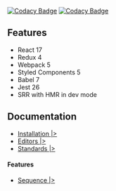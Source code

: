 [![Codacy Badge](https://api.codacy.com/project/badge/Coverage/0d6905329e874f4bbb922aa57f4725ad)](https://www.codacy.com/app/makeorg/front-accessible?utm_source=gitlab.com&utm_medium=referral&utm_content=makeorg/platform/front-accessible&utm_campaign=Badge_Coverage)
[![Codacy Badge](https://api.codacy.com/project/badge/Grade/0d6905329e874f4bbb922aa57f4725ad)](https://www.codacy.com/app/makeorg/front-accessible?utm_source=gitlab.com&amp;utm_medium=referral&amp;utm_content=makeorg/platform/front-accessible&amp;utm_campaign=Badge_Grade)

## Features
*   React 17
*   Redux 4
*   Webpack 5
*   Styled Components 5
*   Babel 7
*   Jest 26
*   SRR with HMR in dev mode

## Documentation

- [Installation |>](./docs/installation.md)
- [Editors |>](./docs/editors.md)
- [Standards |>](./docs/standards.md)

#### Features

- [Sequence |>](./docs/sequence.md)
